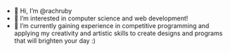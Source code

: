 - 👋 Hi, I’m @rachruby
- 👀 I’m interested in computer science and web development! 
- 🌱 I’m currently gaining experience in competitive programming and applying my creativity and artistic skills to create designs and programs that will brighten your day :)

<!---
- 💞️ I’m looking to collaborate on ...
- 📫 How to reach me ...


rachruby/rachruby is a ✨ special ✨ repository because its `README.md` (this file) appears on your GitHub profile.
You can click the Preview link to take a look at your changes.
--->
